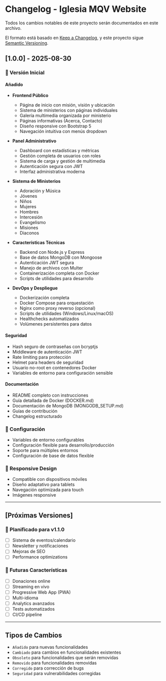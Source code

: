 # Changelog - Iglesia MQV Website

Todos los cambios notables de este proyecto serán documentados en este archivo.

El formato está basado en [Keep a Changelog](https://keepachangelog.com/es-ES/1.0.0/),
y este proyecto sigue [Semantic Versioning](https://semver.org/spec/v2.0.0.html).

## [1.0.0] - 2025-08-30

### 🎉 Versión Inicial

#### Añadido
- **Frontend Público**
  - Página de inicio con misión, visión y ubicación
  - Sistema de ministerios con páginas individuales
  - Galería multimedia organizada por ministerio
  - Páginas informativas (Acerca, Contacto)
  - Diseño responsive con Bootstrap 5
  - Navegación intuitiva con menús dropdown

- **Panel Administrativo**
  - Dashboard con estadísticas y métricas
  - Gestión completa de usuarios con roles
  - Sistema de carga y gestión de multimedia
  - Autenticación segura con JWT
  - Interfaz administrativa moderna

- **Sistema de Ministerios**
  - Adoración y Música
  - Jóvenes
  - Niños
  - Mujeres
  - Hombres
  - Intercesión
  - Evangelismo
  - Misiones
  - Diaconos

- **Características Técnicas**
  - Backend con Node.js y Express
  - Base de datos MongoDB con Mongoose
  - Autenticación JWT segura
  - Manejo de archivos con Multer
  - Containerización completa con Docker
  - Scripts de utilidades para desarrollo

- **DevOps y Despliegue**
  - Dockerización completa
  - Docker Compose para orquestación
  - Nginx como proxy reverso (opcional)
  - Scripts de utilidades (Windows/Linux/macOS)
  - Healthchecks automatizados
  - Volúmenes persistentes para datos

#### Seguridad
- Hash seguro de contraseñas con bcryptjs
- Middleware de autenticación JWT
- Rate limiting para protección
- Helmet para headers de seguridad
- Usuario no-root en contenedores Docker
- Variables de entorno para configuración sensible

#### Documentación
- README completo con instrucciones
- Guía detallada de Docker (DOCKER.md)
- Documentación de MongoDB (MONGODB_SETUP.md)
- Guías de contribución
- Changelog estructurado

### 🔧 Configuración
- Variables de entorno configurables
- Configuración flexible para desarrollo/producción
- Soporte para múltiples entornos
- Configuración de base de datos flexible

### 📱 Responsive Design
- Compatible con dispositivos móviles
- Diseño adaptativo para tablets
- Navegación optimizada para touch
- Imágenes responsive

---

## [Próximas Versiones]

### 🚀 Planificado para v1.1.0
- [ ] Sistema de eventos/calendario
- [ ] Newsletter y notificaciones
- [ ] Mejoras de SEO
- [ ] Performance optimizations

### 🔮 Futuras Características
- [ ] Donaciones online
- [ ] Streaming en vivo
- [ ] Progressive Web App (PWA)
- [ ] Multi-idioma
- [ ] Analytics avanzados
- [ ] Tests automatizados
- [ ] CI/CD pipeline

---

## Tipos de Cambios
- `Añadido` para nuevas funcionalidades
- `Cambiado` para cambios en funcionalidades existentes
- `Obsoleto` para funcionalidades que serán removidas
- `Removido` para funcionalidades removidas
- `Corregido` para corrección de bugs
- `Seguridad` para vulnerabilidades corregidas
